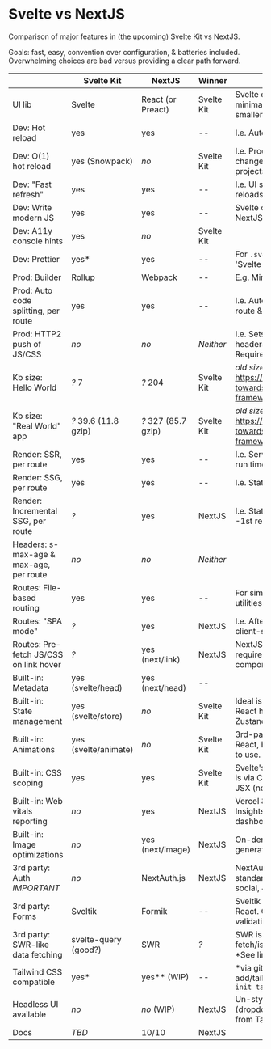 # Svelte vs NextJS

Comparison of major features in (the upcoming) Svelte Kit vs NextJS.

Goals: fast, easy, convention over configuration, & batteries included.
Overwhelming choices are bad versus providing a clear path forward.

|                                         | Svelte Kit           | NextJS              | Winner     | Notes                                                                             |
| --------------------------------------- | -------------------- | ------------------- | ---------- | --------------------------------------------------------------------------------- |
| UI lib                                  | Svelte               | React (or Preact)   | Svelte Kit | Svelte offers faster, more minimal DOM updates & smaller Kb client size.          |
| Dev: Hot reload                         | yes                  | yes                 | --         | I.e. Auto reload on file save.                                                    |
| Dev: O(1) hot reload                    | yes (Snowpack)       | _no_                | Svelte Kit | I.e. Processes only the changed files. Fast even in big projects.                 |
| Dev: "Fast refresh"                     | yes                  | yes                 | --         | I.e. UI state preserved across reloads.                                           |
| Dev: Write modern JS                    | yes                  | yes                 | --         | Svelte compiler processes it. NextJS uses Babel for this.                         |
| Dev: A11y console hints                 | yes                  | _no_                | Svelte Kit |                                                                                   |
| Dev: Prettier                           | yes\*                | yes                 | --         | For `.svelte` or `.jsx` files. \*via 'Svelte for VSCode' extension.               |
| Prod: Builder                           | Rollup               | Webpack             | --         | E.g. Minify assets, etc.                                                          |
| Prod: Auto code splitting, per route    | yes                  | yes                 | --         | I.e. Auto code splits JS per route & bundles appropriately.                       |
| Prod: HTTP2 push of JS/CSS              | _no_                 | _no_                | _Neither_  | I.e. Sets initial page's HTML headers to push JS/CSS. Requires host support.      |
| Kb size: Hello World                    | _?_ 7                | _?_ 204             | Svelte Kit | _old sizes_, <https://svelte.dev/blog/sapper-towards-the-ideal-web-app-framework> |
| Kb size: "Real World" app               | _?_ 39.6 (11.8 gzip) | _?_ 327 (85.7 gzip) | Svelte Kit | _old sizes_, <https://svelte.dev/blog/sapper-towards-the-ideal-web-app-framework> |
| Render: SSR, per route                  | yes                  | yes                 | --         | I.e. Server-side rendered (at run time).                                          |
| Render: SSG, per route                  | yes                  | yes                 | --         | I.e. Static (at build time).                                                      |
| Render: Incremental SSG, per route      | _?_                  | yes                 | NextJS     | I.e. Static 'on demand' in prod--1st req dynamic then cached.                     |
| Headers: s-max-age & max-age, per route | _no_                 | _no_                | _Neither_  |                                                                                   |
| Routes: File-based routing              | yes                  | yes                 | --         | For simplicity. Other routing utilities should be included.                       |
| Routes: "SPA mode"                      | _?_                  | yes                 | NextJS     | I.e. After initial page load, client-side routing is used.                        |
| Routes: Pre-fetch JS/CSS on link hover  | _?_                  | yes (next/link)     | NextJS     | NextJS' is sophisticated but requires using their link component; see docs.       |
| Built-in: Metadata                      | yes (svelte/head)    | yes (next/head)     | --         |                                                                                   |
| Built-in: State management              | yes (svelte/store)   | _no_                | Svelte Kit | Ideal is one, easy, built-in way. React has many choices--Zustand is reasonable.  |
| Built-in: Animations                    | yes (svelte/animate) | _no_                | Svelte Kit | 3rd-party options exist for React, but they're not as easy to use.                |
| Built-in: CSS scoping                   | yes                  | yes                 | Svelte Kit | Svelte's is automatic. NextJS' is via CSS modules or CSS in JSX (not as clean).   |
| Built-in: Web vitals reporting          | _no_                 | yes                 | NextJS     | Vercel & Cloudflare 'Browser Insights' offer free analytics dashboards.           |
| Built-in: Image optimizations           | _no_                 | yes (next/image)    | NextJS     | On-demand optimized image generation with caching.                                |
| 3rd party: Auth _IMPORTANT_             | _no_                 | NextAuth.js         | NextJS     | NextAuth.js is defacto standard; easy to use; email, social, &/or magic link.     |
| 3rd party: Forms                        | Sveltik              | Formik              | --         | Sveltik is a port of Formik for React. Can use Yup for validation.                |
| 3rd party: SWR-like data fetching       | svelte-query (good?) | SWR                 | _?_        | SWR is by Vercel. Easy fetch/isLoading/errors/caching. \*See link below           |
| Tailwind CSS compatible                 | yes\*                | yes\*\* (WIP)       | --         | \*via github.com/svelte-add/tailwindcss \*\*RFC for `npx init tailwind`           |
| Headless UI available                   | _no_                 | _no_ (WIP)          | NextJS     | Un-styled UI components (dropdown, slider, toggle, etc) from Tailwind creators.   |
| Docs                                    | _TBD_                | 10/10               | NextJS     |                                                                                   |
